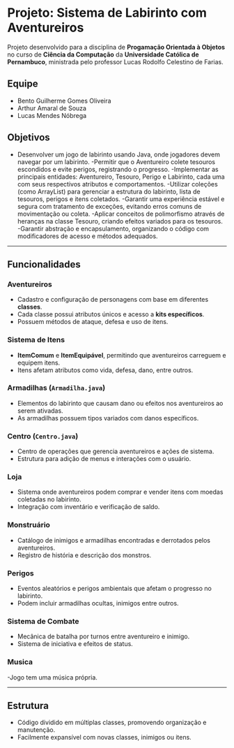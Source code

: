 # Projeto: Sistema de Labirinto com Aventureiros

Projeto desenvolvido para a disciplina de **Progamação Orientada à Objetos** no curso de **Ciência da Computação** da **Universidade Católica de Pernambuco**, ministrada pelo professor Lucas Rodolfo Celestino de Farias.

## Equipe
- Bento Guilherme Gomes Oliveira
- Arthur Amaral de Souza
- Lucas Mendes Nóbrega

## Objetivos

- Desenvolver um jogo de labirinto usando Java, onde jogadores devem navegar por um labirinto.
-Permitir que o Aventureiro colete tesouros escondidos e evite perigos, registrando o progresso.
-Implementar as principais entidades: Aventureiro, Tesouro, Perigo e Labirinto, cada uma com seus respectivos atributos e comportamentos.
-Utilizar coleções (como ArrayList) para gerenciar a estrutura do labirinto, lista de tesouros, perigos e itens coletados.
-Garantir uma experiência estável e segura com tratamento de exceções, evitando erros comuns de movimentação ou coleta.
-Aplicar conceitos de polimorfismo através de heranças na classe Tesouro, criando efeitos variados para os tesouros.
-Garantir abstração e encapsulamento, organizando o código com modificadores de acesso e métodos adequados.

---

## Funcionalidades

### Aventureiros
- Cadastro e configuração de personagens com base em diferentes **classes**.
- Cada classe possui atributos únicos e acesso a **kits específicos**.
- Possuem métodos de ataque, defesa e uso de itens.

### Sistema de Itens
- **ItemComum** e **ItemEquipável**, permitindo que aventureiros carreguem e equipem itens.
- Itens afetam atributos como vida, defesa, dano, entre outros.

### Armadilhas (`Armadilha.java`)
- Elementos do labirinto que causam dano ou efeitos nos aventureiros ao serem ativadas.
- As armadilhas possuem tipos variados com danos específicos.

### Centro (`Centro.java`)
- Centro de operações que gerencia aventureiros e ações de sistema.
- Estrutura para adição de menus e interações com o usuário.

###  Loja
- Sistema onde aventureiros podem comprar e vender itens com moedas coletadas no labirinto.
- Integração com inventário e verificação de saldo.

### Monstruário
- Catálogo de inimigos e armadilhas encontradas e derrotados pelos aventureiros.
- Registro de história e descrição dos monstros.

### Perigos
- Eventos aleatórios e perigos ambientais que afetam o progresso no labirinto.
- Podem incluir armadilhas ocultas, inimigos entre outros.

### Sistema de Combate
- Mecânica de batalha por turnos entre aventureiro e inimigo.
- Sistema de iniciativa e efeitos de status.

### Musica
-Jogo tem uma música própria.

---

## Estrutura

- Código dividido em múltiplas classes, promovendo organização e manutenção.
- Facilmente expansível com novas classes, inimigos ou itens.
